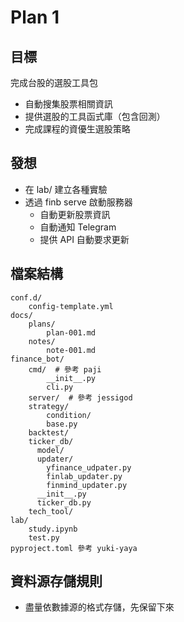 # Plan 1

## 目標

完成台股的選股工具包

* 自動搜集股票相關資訊
* 提供選股的工具函式庫（包含回測）
* 完成課程的資優生選股策略

## 發想

* 在 lab/ 建立各種實驗
* 透過 finb serve 啟動服務器
  * 自動更新股票資訊
  * 自動通知 Telegram
  * 提供 API 自動要求更新

## 檔案結構

    conf.d/
        config-template.yml
    docs/
        plans/
            plan-001.md
        notes/
            note-001.md
    finance_bot/
        cmd/  # 參考 paji
            __init__.py
            cli.py
        server/  # 參考 jessigod
        strategy/
            condition/ 
            base.py
        backtest/
        ticker_db/
          model/
          updater/
            yfinance_udpater.py
            finlab_updater.py
            finmind_updater.py
          __init__.py
          ticker_db.py
        tech_tool/
    lab/
        study.ipynb
        test.py
    pyproject.toml 參考 yuki-yaya

## 資料源存儲規則

* 盡量依數據源的格式存儲，先保留下來